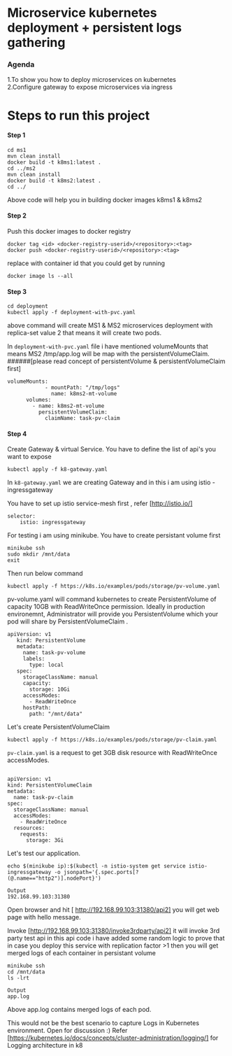 # Microservice kubernetes deployment + persistent logs gathering  

### Agenda

1.To show you how to deploy microservices on kubernetes  
2.Configure gateway to expose microservices via ingress


Steps to run this project
====== 
#### Step 1
```
cd ms1
mvn clean install
docker build -t k8ms1:latest .
cd ../ms2
mvn clean install
docker build -t k8ms2:latest .
cd ../
```

Above code will help you in building docker images k8ms1 & k8ms2 

#### Step 2 
Push this docker images to docker registry 

```
docker tag <id> <docker-registry-userid>/<repository>:<tag>
docker push <docker-registry-userid>/<repository>:<tag>
```
replace <id> with container id that you could get by running 
``` 
docker image ls --all
```
 
#### Step 3

``` 
cd deployment 
kubectl apply -f deployment-with-pvc.yaml
```

above command will create MS1 & MS2 microservices deployment with replica-set value 2 that means 
it will create two pods. 

In `deployment-with-pvc.yaml` file i have mentioned volumeMounts that means MS2 /tmp/app.log will be map with the 
persistentVolumeClaim. 
######[please read concept of persistentVolume & persistentVolumeClaim first]

```
volumeMounts:
            - mountPath: "/tmp/logs"
              name: k8ms2-mt-volume
      volumes:
        - name: k8ms2-mt-volume
          persistentVolumeClaim:
            claimName: task-pv-claim
``` 

#### Step 4 
Create Gateway & virtual Service. You have to define the list of api's you want to expose

``` 
kubectl apply -f k8-gateway.yaml
```

In `k8-gateway.yaml` we are creating Gateway and in this i am using istio - ingressgateway 

You have to set up istio service-mesh first , refer [http://istio.io/]

```
selector:
    istio: ingressgateway
``` 

For testing i am using minikube. You have to create persistant volume first 

```
minikube ssh
sudo mkdir /mnt/data
exit
```

Then run below command 
```
kubectl apply -f https://k8s.io/examples/pods/storage/pv-volume.yaml
```
pv-volume.yaml will command kubernetes to create PersistentVolume of capacity 10GB 
with ReadWriteOnce permission. Ideally in production environemnt, Administrator will provide you 
PersistentVolume which your pod will share by PersistentVolumeClaim .

```
apiVersion: v1
   kind: PersistentVolume
   metadata:
     name: task-pv-volume
     labels:
       type: local
   spec:
     storageClassName: manual
     capacity:
       storage: 10Gi
     accessModes:
       - ReadWriteOnce
     hostPath:
       path: "/mnt/data"
```

Let's create PersistentVolumeClaim
```
kubectl apply -f https://k8s.io/examples/pods/storage/pv-claim.yaml
```
`pv-claim.yaml` is a request to get 3GB disk resource with ReadWriteOnce accessModes.  
```

apiVersion: v1
kind: PersistentVolumeClaim
metadata:
  name: task-pv-claim
spec:
  storageClassName: manual
  accessModes:
    - ReadWriteOnce
  resources:
    requests:
      storage: 3Gi
```

Let's test our application.

```
echo $(minikube ip):$(kubectl -n istio-system get service istio-ingressgateway -o jsonpath='{.spec.ports[?(@.name=="http2")].nodePort}')

Output 
192.168.99.103:31380

```

Open browser and hit [ http://192.168.99.103:31380/api2] you will get web page with hello
message. 

Invoke [http://192.168.99.103:31380/invoke3rdparty/api2] it will invoke 3rd party test api in this 
api code i have added some random logic to prove that in case you deploy this service with replication factor >1 then you will 
get merged logs of each container in persistant volume 

```$xslt
minikube ssh 
cd /mnt/data 
ls -lrt 
```

```$xslt
Output 
app.log
```

Above app.log contains merged logs of each pod. 

This would not be the best scenario to capture Logs in Kubernetes environment. Open for discussion :) 
Refer [https://kubernetes.io/docs/concepts/cluster-administration/logging/] for Logging architecture in k8 